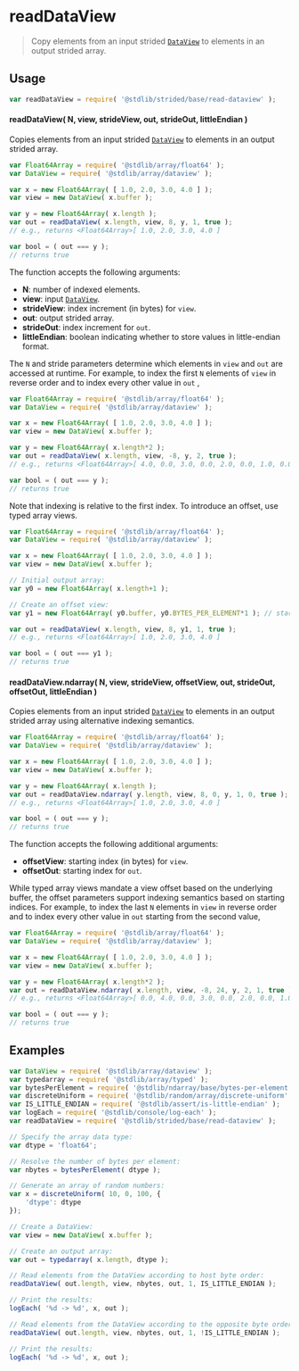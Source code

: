 <!--

@license Apache-2.0

Copyright (c) 2024 The Stdlib Authors.

Licensed under the Apache License, Version 2.0 (the "License");
you may not use this file except in compliance with the License.
You may obtain a copy of the License at

   http://www.apache.org/licenses/LICENSE-2.0

Unless required by applicable law or agreed to in writing, software
distributed under the License is distributed on an "AS IS" BASIS,
WITHOUT WARRANTIES OR CONDITIONS OF ANY KIND, either express or implied.
See the License for the specific language governing permissions and
limitations under the License.

-->

<!-- lint disable maximum-heading-length -->

# readDataView

> Copy elements from an input strided [`DataView`][@stdlib/array/dataview] to elements in an output strided array.

<section class="intro">

</section>

<!-- /.intro -->

<section class="usage">

## Usage

```javascript
var readDataView = require( '@stdlib/strided/base/read-dataview' );
```

#### readDataView( N, view, strideView, out, strideOut, littleEndian )

Copies elements from an input strided [`DataView`][@stdlib/array/dataview] to elements in an output strided array.

```javascript
var Float64Array = require( '@stdlib/array/float64' );
var DataView = require( '@stdlib/array/dataview' );

var x = new Float64Array( [ 1.0, 2.0, 3.0, 4.0 ] );
var view = new DataView( x.buffer );

var y = new Float64Array( x.length );
var out = readDataView( x.length, view, 8, y, 1, true );
// e.g., returns <Float64Array>[ 1.0, 2.0, 3.0, 4.0 ]

var bool = ( out === y );
// returns true
```

The function accepts the following arguments:

-   **N**: number of indexed elements.
-   **view**: input [`DataView`][@stdlib/array/dataview].
-   **strideView**: index increment (in bytes) for `view`.
-   **out**: output strided array.
-   **strideOut**: index increment for `out`.
-   **littleEndian**: boolean indicating whether to store values in little-endian format.

The `N` and stride parameters determine which elements in `view` and `out` are accessed at runtime. For example, to index the first `N` elements of `view` in reverse order and to index every other value in `out` ,

```javascript
var Float64Array = require( '@stdlib/array/float64' );
var DataView = require( '@stdlib/array/dataview' );

var x = new Float64Array( [ 1.0, 2.0, 3.0, 4.0 ] );
var view = new DataView( x.buffer );

var y = new Float64Array( x.length*2 );
var out = readDataView( x.length, view, -8, y, 2, true );
// e.g., returns <Float64Array>[ 4.0, 0.0, 3.0, 0.0, 2.0, 0.0, 1.0, 0.0 ]

var bool = ( out === y );
// returns true
```

Note that indexing is relative to the first index. To introduce an offset, use typed array views.

```javascript
var Float64Array = require( '@stdlib/array/float64' );
var DataView = require( '@stdlib/array/dataview' );

var x = new Float64Array( [ 1.0, 2.0, 3.0, 4.0 ] );
var view = new DataView( x.buffer );

// Initial output array:
var y0 = new Float64Array( x.length+1 );

// Create an offset view:
var y1 = new Float64Array( y0.buffer, y0.BYTES_PER_ELEMENT*1 ); // start at 2nd element

var out = readDataView( x.length, view, 8, y1, 1, true );
// e.g., returns <Float64Array>[ 1.0, 2.0, 3.0, 4.0 ]

var bool = ( out === y1 );
// returns true
```

#### readDataView.ndarray( N, view, strideView, offsetView, out, strideOut, offsetOut, littleEndian )

Copies elements from an input strided [`DataView`][@stdlib/array/dataview] to elements in an output strided array using alternative indexing semantics.

```javascript
var Float64Array = require( '@stdlib/array/float64' );
var DataView = require( '@stdlib/array/dataview' );

var x = new Float64Array( [ 1.0, 2.0, 3.0, 4.0 ] );
var view = new DataView( x.buffer );

var y = new Float64Array( x.length );
var out = readDataView.ndarray( y.length, view, 8, 0, y, 1, 0, true );
// e.g., returns <Float64Array>[ 1.0, 2.0, 3.0, 4.0 ]

var bool = ( out === y );
// returns true
```

The function accepts the following additional arguments:

-   **offsetView**: starting index (in bytes) for `view`.
-   **offsetOut**: starting index for `out`.

While typed array views mandate a view offset based on the underlying buffer, the offset parameters support indexing semantics based on starting indices. For example, to index the last `N` elements in `view` in reverse order and to index every other value in `out` starting from the second value,

```javascript
var Float64Array = require( '@stdlib/array/float64' );
var DataView = require( '@stdlib/array/dataview' );

var x = new Float64Array( [ 1.0, 2.0, 3.0, 4.0 ] );
var view = new DataView( x.buffer );

var y = new Float64Array( x.length*2 );
var out = readDataView.ndarray( x.length, view, -8, 24, y, 2, 1, true );
// e.g., returns <Float64Array>[ 0.0, 4.0, 0.0, 3.0, 0.0, 2.0, 0.0, 1.0 ]

var bool = ( out === y );
// returns true
```

</section>

<!-- /.usage -->

<section class="notes">

</section>

<!-- /.notes -->

<section class="examples">

## Examples

<!-- eslint no-undef: "error" -->

```javascript
var DataView = require( '@stdlib/array/dataview' );
var typedarray = require( '@stdlib/array/typed' );
var bytesPerElement = require( '@stdlib/ndarray/base/bytes-per-element' );
var discreteUniform = require( '@stdlib/random/array/discrete-uniform' );
var IS_LITTLE_ENDIAN = require( '@stdlib/assert/is-little-endian' );
var logEach = require( '@stdlib/console/log-each' );
var readDataView = require( '@stdlib/strided/base/read-dataview' );

// Specify the array data type:
var dtype = 'float64';

// Resolve the number of bytes per element:
var nbytes = bytesPerElement( dtype );

// Generate an array of random numbers:
var x = discreteUniform( 10, 0, 100, {
    'dtype': dtype
});

// Create a DataView:
var view = new DataView( x.buffer );

// Create an output array:
var out = typedarray( x.length, dtype );

// Read elements from the DataView according to host byte order:
readDataView( out.length, view, nbytes, out, 1, IS_LITTLE_ENDIAN );

// Print the results:
logEach( '%d -> %d', x, out );

// Read elements from the DataView according to the opposite byte order:
readDataView( out.length, view, nbytes, out, 1, !IS_LITTLE_ENDIAN );

// Print the results:
logEach( '%d -> %d', x, out );
```

</section>

<!-- /.examples -->

<!-- Section for related `stdlib` packages. Do not manually edit this section, as it is automatically populated. -->

<section class="related">

</section>

<!-- /.related -->

<!-- Section for all links. Make sure to keep an empty line after the `section` element and another before the `/section` close. -->

<section class="links">

[@stdlib/array/dataview]: https://github.com/stdlib-js/stdlib/tree/develop/lib/node_modules/%40stdlib/array/dataview

</section>

<!-- /.links -->
